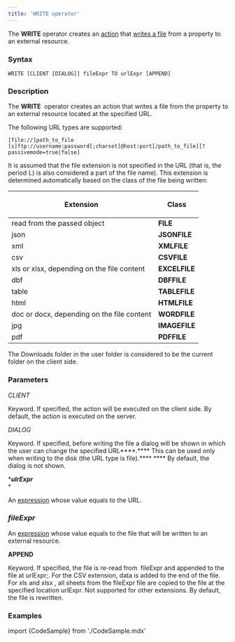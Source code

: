 ```yaml
---
title: 'WRITE operator'
---
```


The **WRITE** operator creates an [action](Actions.md) that [writes a file](Write_file_WRITE_.md) from a property to an external resource. 

### Syntax

    WRITE [CLIENT [DIALOG]] fileExpr TO urlExpr [APPEND]

### Description

The **WRITE**  operator creates an action that writes a file from the property to an external resource located at the specified URL.

The following URL types are supported:

    [file://]path_to_file
    [s]ftp://username:password[;charset]@host:port[/path_to_file][?passivemode=true|false]

It is assumed that the file extension is not specified in the URL (that is, the period (.) is also considered a part of the file name). This extension is determined automatically based on the class of the file being written:

|<p>Extension</p>|<p>Class</p>|
|---|---|
|read from the passed object|<strong>FILE</strong>|
|json|<strong>JSONFILE</strong>|
|xml|<strong>XMLFILE</strong>|
|csv|<strong>CSVFILE</strong>|
|xls or xlsx, depending on the file content|<strong>EXCELFILE</strong>|
|dbf|<strong>DBFFILE</strong>|
|table|<strong>TABLEFILE</strong>|
|html|<strong>HTMLFILE</strong>|
|doc or docx, depending on the file content|<strong>WORDFILE</strong>|
|jpg|<strong>IMAGEFILE</strong>|
|pdf|<strong>PDFFILE</strong>|

The Downloads folder in the user folder is considered to be the current folder on the client side.

### Parameters

*CLIENT*

Keyword. If specified, the action will be executed on the client side. By default, the action is executed on the server.

*DIALOG*

Keyword. If specified, before writing the file a dialog will be shown in which the user can change the specified URL****.**** This can be used only when writing to the disk (the URL type is file).**** **** By default, the dialog is not shown. 

****ulrExpr***  
*

An [expression](Expression.md) whose value equals to the URL.

### *fileExpr*

An [expression](Expression.md) whose value equals to the file that will be written to an external resource. 

**APPEND**

Keyword. If specified, the file is re-read from  fileExpr and appended to the file at urlExpr;. For the CSV extension, data is added to the end of the file. For xls and xlsx , all sheets from the fileExpr file are copied to the file at the specified location urlExpr. Not supported for other extensions. By default, the file is rewritten.


### **Examples**


import {CodeSample} from './CodeSample.mdx'

<CodeSample url="https://documentation.lsfusion.org/sample?file=ActionSample&block=write"/>

